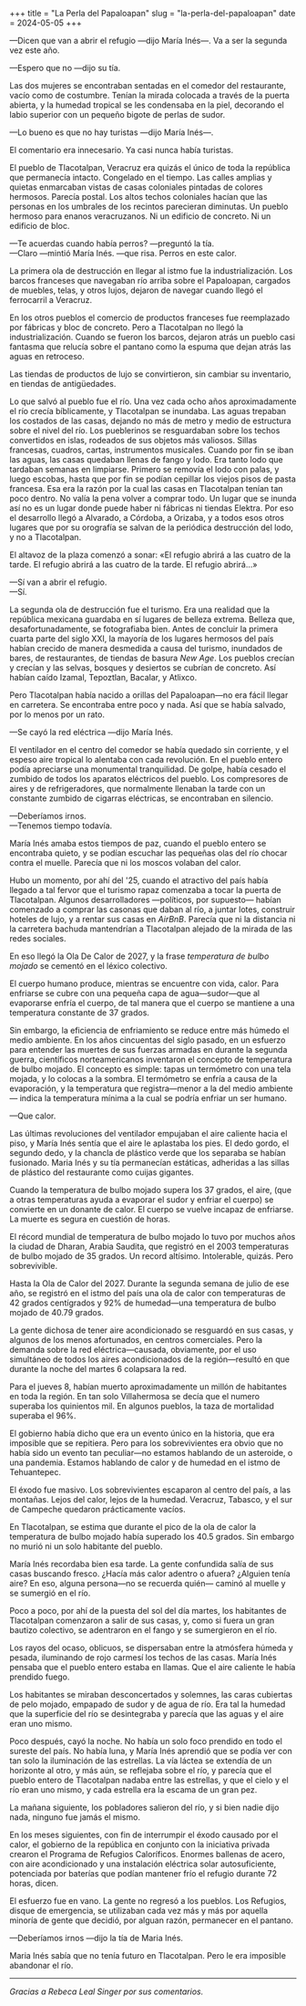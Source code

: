 +++
title = "La Perla del Papaloapan"
slug = "la-perla-del-papaloapan"
date = 2024-05-05
+++


​​—Dicen que van a abrir el refugio —dijo María Inés—. Va a ser la segunda vez este año.

—Espero que no —dijo su tía. 

Las dos mujeres se encontraban sentadas en el comedor del restaurante, vacío como de costumbre. Tenían la mirada colocada a través de la puerta abierta, y la humedad tropical se les condensaba en la piel, decorando el labio superior con un pequeño bigote de perlas de sudor.

—Lo bueno es que no hay turistas —dijo María Inés—. 

El comentario era innecesario. Ya casi nunca había turistas.

El pueblo de Tlacotalpan, Veracruz era quizás el único de toda la república que permanecía intacto. Congelado en el tiempo. Las calles amplias y quietas enmarcaban vistas de casas coloniales pintadas de colores hermosos. Parecía postal. Los altos techos coloniales hacían que las personas en los umbrales de los recintos parecieran diminutas. Un pueblo hermoso para enanos veracruzanos. Ni un edificio de concreto. Ni un edificio de bloc.

—Te acuerdas cuando había perros? —preguntó la tía.   
—Claro —mintió María Inés. —que risa. Perros en este calor.

La primera ola de destrucción en llegar al istmo fue la industrialización. Los barcos franceses que navegaban río arriba sobre el Papaloapan, cargados de muebles, telas, y otros lujos, dejaron de navegar cuando llegó el ferrocarril a Veracruz.

En los otros pueblos el comercio de productos franceses fue reemplazado por fábricas y bloc de concreto. Pero a Tlacotalpan no llegó la industrialización. Cuando se fueron los barcos, dejaron atrás un pueblo casi fantasma que relucía sobre el pantano como la espuma que dejan atrás las aguas en retroceso. 

Las tiendas de productos de lujo se convirtieron, sin cambiar su inventario, en tiendas de antigüedades.

Lo que salvó al pueblo fue el río. Una vez cada ocho años aproximadamente el río crecía bíblicamente, y Tlacotalpan se inundaba. Las aguas trepaban los costados de las casas, dejando no más de metro y medio de estructura sobre el nivel del río. Los pueblerinos se resguardaban sobre los techos convertidos en islas, rodeados de sus objetos más valiosos. Sillas francesas, cuadros, cartas, instrumentos musicales. Cuando por fin se iban las aguas, las casas quedaban llenas de fango y lodo. Era tanto lodo que tardaban semanas en limpiarse. Primero se removía el lodo con palas, y luego escobas, hasta que por fin se podían cepillar los viejos pisos de pasta francesa. Esa era la razón por la cual las casas en Tlacotalpan tenían tan poco dentro. No valía la pena volver a comprar todo. 
Un lugar que se inunda así no es un lugar donde puede haber ni fábricas ni tiendas Elektra. Por eso el desarrollo llegó a Alvarado, a Córdoba, a Orizaba, y a todos esos otros lugares que por su orografía se salvan de la periódica destrucción del lodo, y no a Tlacotalpan.

El altavoz de la plaza comenzó a sonar: «El refugio abrirá a las cuatro de la tarde. El refugio abrirá a las cuatro de la tarde. El refugio abrirá...»

—Sí van a abrir el refugio.  
—Sí.

La segunda ola de destrucción fue el turismo. Era una realidad que la república mexicana guardaba en sí lugares de belleza extrema. Belleza que, desafortunadamente, se fotografiaba bien. Antes de concluir la primera cuarta parte del siglo XXI, la mayoría de los lugares hermosos del país habían crecido de manera desmedida a causa del turismo, inundados de bares, de restaurantes, de tiendas de basura _New Age_. Los pueblos crecían y crecían y las selvas, bosques y desiertos se cubrían de concreto. Así habían caído Izamal, Tepoztlan, Bacalar, y Atlixco. 

Pero Tlacotalpan había nacido a orillas del Papaloapan—no era fácil llegar en carretera. Se encontraba entre poco y nada. Así que se había salvado, por lo menos por un rato.

—Se cayó la red eléctrica —dijo María Inés. 

El ventilador en el centro del comedor se había quedado sin corriente, y el espeso aire tropical lo alentaba con cada revolución. En el pueblo entero podía apreciarse una monumental tranquilidad. De golpe, había cesado el zumbido de todos los aparatos eléctricos del pueblo. Los compresores de aires y de refrigeradores, que normalmente llenaban la tarde con un constante zumbido de cigarras eléctricas, se encontraban en silencio.

—Deberíamos irnos.  
—Tenemos tiempo todavía.

María Inés amaba estos tiempos de paz, cuando el pueblo entero se encontraba quieto, y se podían escuchar las pequeñas olas del río chocar contra el muelle. Parecía que ni los moscos volaban del calor.

Hubo un momento, por ahí del '25, cuando el atractivo del país había llegado a tal fervor que el turismo rapaz comenzaba a tocar la puerta de Tlacotalpan. Algunos desarrolladores —políticos, por supuesto— habían comenzado a comprar las casonas que daban al río, a juntar lotes, construir hoteles de lujo, y a rentar sus casas en _AirBnB_. Parecía que ni la distancia ni la carretera bachuda mantendrían a Tlacotalpan alejado de la mirada de las redes sociales.

En eso llegó la Ola De Calor de 2027, y la frase _temperatura de bulbo mojado_ se cementó en el léxico colectivo. 

El cuerpo humano produce, mientras se encuentre con vida, calor. Para enfriarse se cubre con una pequeña capa de agua—sudor—que al evaporarse enfría el cuerpo, de tal manera que el cuerpo se mantiene a una temperatura constante de 37 grados.

Sin embargo, la eficiencia de enfriamiento se reduce entre más húmedo el medio ambiente. En los años cincuentas del siglo pasado, en un esfuerzo para entender las muertes de sus fuerzas armadas en durante la segunda guerra, científicos norteamericanos inventaron el concepto de temperatura de bulbo mojado. El concepto es simple: tapas un termómetro con una tela mojada, y lo colocas a la sombra. El termómetro se enfría a causa de la evaporación, y la temperatura que registra—menor a la del medio ambiente— indica la temperatura mínima a la cual se podría enfriar un ser humano.

—Que calor.

Las últimas revoluciones del ventilador empujaban el aire caliente hacia el piso, y María Inés sentía que el aire le aplastaba los pies. El dedo gordo, el segundo dedo, y la chancla de plástico verde que los separaba se habían fusionado. Maria Inés y su tía permanecían estáticas, adheridas a las sillas de plástico del restaurante como cuijas gigantes.

Cuando la temperatura de bulbo mojado supera los 37 grados, el aire, (que a otras temperaturas ayuda a evaporar el sudor y enfriar el cuerpo) se convierte en un donante de calor. El cuerpo se vuelve incapaz de enfriarse. La muerte es segura en cuestión de horas.

El récord mundial de temperatura de bulbo mojado lo tuvo por muchos años la ciudad de Dharan, Arabia Saudita, que registró en el 2003 temperaturas de bulbo mojado de 35 grados. Un record altísimo. Intolerable, quizás. Pero sobrevivible.

Hasta la Ola de Calor del 2027. Durante la segunda semana de julio de ese año, se registró en el istmo del país una ola de calor con temperaturas de 42 grados centígrados y 92% de humedad—una temperatura de bulbo mojado de 40.79 grados.

La gente dichosa de tener aire acondicionado se resguardó en sus casas, y algunos de los menos afortunados, en centros comerciales. Pero la demanda sobre la red eléctrica—causada, obviamente, por el uso simultáneo de todos los aires acondicionados de la región—resultó en que durante la noche del martes 6 colapsara la red. 

Para el jueves 8, habían muerto aproximadamente un millón de habitantes en toda la región. En tan solo Villahermosa se decía que el numero superaba los quinientos mil. En algunos pueblos, la taza de mortalidad superaba el 96%. 

El gobierno había dicho que era un evento único en la historia, que era imposible que se repitiera. Pero para los sobrevivientes era obvio que no había sido un evento tan peculiar—no estamos hablando de un asteroide, o una pandemia. Estamos hablando de calor y de humedad en el istmo de Tehuantepec.

El éxodo fue masivo. Los sobrevivientes escaparon al centro del país, a las montañas. Lejos del calor, lejos de la humedad. Veracruz, Tabasco, y el sur de Campeche quedaron prácticamente vacíos.

En Tlacotalpan, se estima que durante el pico de la ola de calor la temperatura de bulbo mojado había superado los 40.5 grados. Sin embargo no murió ni un solo habitante del pueblo. 

María Inés recordaba bien esa tarde. La gente confundida salía de sus casas buscando fresco. ¿Hacía más calor adentro o afuera? ¿Alguien tenía aire? En eso, alguna persona—no se recuerda quién— caminó al muelle y se sumergió en el río. 

Poco a poco, por ahí de la puesta del sol del día martes, los habitantes de Tlacotalpan comenzaron a salir de sus casas, y, como si fuera un gran bautizo colectivo, se adentraron en el fango y se sumergieron en el río.

Los rayos del ocaso, oblicuos, se dispersaban entre la atmósfera húmeda y pesada, iluminando de rojo carmesí los techos de las casas. María Inés pensaba que el pueblo entero estaba en llamas. Que el aire caliente le había prendido fuego.

Los habitantes se miraban desconcertados y solemnes, las caras cubiertas de pelo mojado, empapado de sudor y de agua de río. Era tal la humedad que la superficie del río se desintegraba y parecía que las aguas y el aire eran uno mismo.

Poco después, cayó la noche. No había un solo foco prendido en todo el sureste del país. No había luna, y María Inés aprendió que se podía ver con tan solo la iluminación de las estrellas. La vía láctea se extendía de un horizonte al otro, y más aún, se reflejaba sobre el río, y parecía que el pueblo entero de Tlacotalpan nadaba entre las estrellas, y que el cielo y el río eran uno mismo, y cada estrella era la escama de un gran pez.

La mañana siguiente, los pobladores salieron del río, y si bien nadie dijo nada, ninguno fue jamás el mismo.

En los meses siguientes, con fin de interrumpir el éxodo causado por el calor, el gobierno de la república en conjunto con la iniciativa privada crearon el Programa de Refugios Caloríficos. Enormes ballenas de acero, con aire acondicionado y una instalación eléctrica solar autosuficiente, potenciada por baterías que podían mantener frío el refugio durante 72 horas, dicen.

El esfuerzo fue en vano. La gente no regresó a los pueblos. Los Refugios, disque de emergencia, se utilizaban cada vez más y más por aquella minoría de gente que decidió, por alguan razón, permanecer en el pantano.

—Deberíamos irnos —dijo la tía de Maria Inés.

Maria Inés sabía que no tenía futuro en Tlacotalpan. Pero le era imposible abandonar el río.  

***
_Gracias a Rebeca Leal Singer por sus comentarios._


